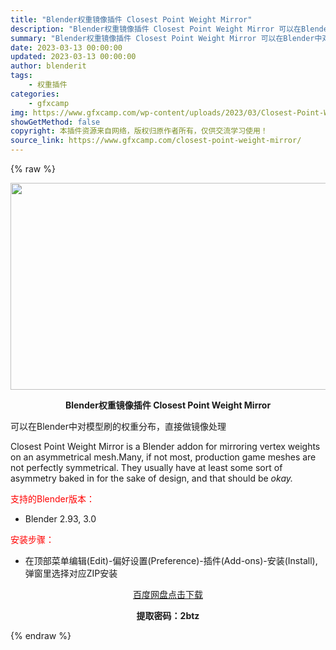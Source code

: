 ```yaml
---
title: "Blender权重镜像插件 Closest Point Weight Mirror"
description: "Blender权重镜像插件 Closest Point Weight Mirror 可以在Blender中对模型刷的权重分布，直接做镜像处理 Closest Point Weight Mirror i..."
summary: "Blender权重镜像插件 Closest Point Weight Mirror 可以在Blender中对模型刷的权重分布，直接做镜像处理 Closest Point Weight Mirror i..."
date: 2023-03-13 00:00:00
updated: 2023-03-13 00:00:00
author: blenderit
tags: 
    - 权重插件
categories:
    - gfxcamp
img: https://www.gfxcamp.com/wp-content/uploads/2023/03/Closest-Point-Weight-Mirror.jpg
showGetMethod: false
copyright: 本插件资源来自网络，版权归原作者所有，仅供交流学习使用！
source_link: https://www.gfxcamp.com/closest-point-weight-mirror/
---
```


{% raw %}
<div><p><img decoding="async" class="aligncenter size-full wp-image-110608" src="https://www.gfxcamp.com/wp-content/uploads/2023/03/Closest-Point-Weight-Mirror.jpg" data-src="https://www.gfxcamp.com/wp-content/uploads/2023/03/Closest-Point-Weight-Mirror.jpg" alt="" width="590" height="331" data-srcset="https://www.gfxcamp.com/wp-content/uploads/2023/03/Closest-Point-Weight-Mirror.jpg 590w, https://www.gfxcamp.com/wp-content/uploads/2023/03/Closest-Point-Weight-Mirror-150x84.jpg 150w" data-sizes="(max-width: 590px) 100vw, 590px"></p><p style="text-align: center;"><strong>Blender权重镜像插件 Closest Point Weight Mirror</strong></p><p>可以在Blender中对模型刷的权重分布，直接做镜像处理</p><p>Closest Point Weight Mirror is a Blender addon for mirroring vertex weights on an asymmetrical mesh.Many, if not most, production game meshes are not perfectly symmetrical. They usually have at least some sort of asymmetry baked in for the sake of design, and that should be <i>okay. </i></p><p style="text-align: left;"><span style="color: #ff0000;">支持的Blender版本：</span></p><ul>
<li style="text-align: left;">Blender 2.93, 3.0</li>
</ul><p style="text-align: left;"><span style="color: #ff0000;">安装步骤：</span></p><ul>
<li>在顶部菜单编辑(Edit)-偏好设置(Preference)-插件(Add-ons)-安装(Install),弹窗里选择对应ZIP安装</li>
</ul><p style="text-align: center;"><a class="maxbutton-3 maxbutton maxbutton-baidu" target="_blank" rel="noopener" href="https://pan.baidu.com/s/1RWdX4Sz9AwggZcUd5CjUGw?pwd=2btz"><span class="mb-text">百度网盘点击下载</span></a></p><p style="text-align: center;"><strong>提取密码：2btz</strong></p></div>
<div style="display: none">gfxcamp</div>
{% endraw %}